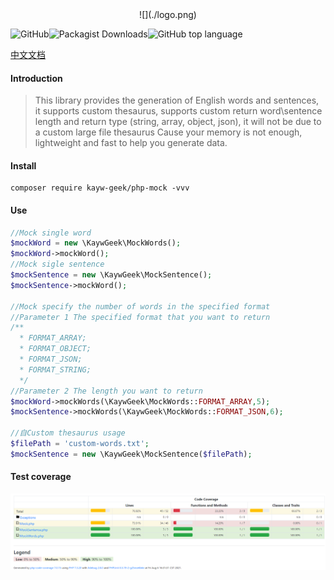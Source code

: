 <div align=center>
  ![](./logo.png)
</div>

![GitHub](https://img.shields.io/github/license/kayw-geek/php-mock)![Packagist Downloads](https://img.shields.io/packagist/dm/kayw-geek/php-mock)![GitHub top language](https://img.shields.io/github/languages/top/kayw-geek/php-mock)

[中文文档](./REDEME-ZH.md)

#### Introduction


> This library provides the generation of English words and sentences, it supports custom thesaurus, supports custom return word\sentence length and return type (string, array, object, json), it will not be due to a custom large file thesaurus Cause your memory is not enough, lightweight and fast to help you generate data.


#### Install

```shell
composer require kayw-geek/php-mock -vvv
```

#### Use

```php
//Mock single word
$mockWord = new \KaywGeek\MockWords();
$mockWord->mockWord();
//Mock sigle sentence
$mockSentence = new \KaywGeek\MockSentence();
$mockSentence->mockWord();

//Mock specify the number of words in the specified format
//Parameter 1 The specified format that you want to return
/**
  * FORMAT_ARRAY;
  * FORMAT_OBJECT;
  * FORMAT_JSON;
  * FORMAT_STRING; 
  */
//Parameter 2 The length you want to return
$mockWord->mockWords(\KaywGeek\MockWords::FORMAT_ARRAY,5);
$mockSentence->mockWords(\KaywGeek\MockWords::FORMAT_JSON,6);

//自Custom thesaurus usage
$filePath = 'custom-words.txt';
$mockSentence = new \KaywGeek\MockSentence($filePath);
```



#### Test coverage

![coverage](./coverage.png)

